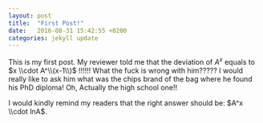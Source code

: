 ```yaml
---
layout: post
title:  "First Post!"
date:   2016-08-31 15:42:55 +0200
categories: jekyll update
---
```


This is my first post. My reviewer told me that the deviation of $A^x$
 equals to $x \\cdot A^\\(x-1\\)$ !!!!!! What the fuck is wrong with him????? I would really like to ask him
  what was the chips brand of the bag where he found his PhD diploma! Oh, Actually the high school one!!

I would kindly remind my readers that the right answer should be: $A^x \\cdot lnA$.


